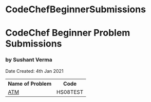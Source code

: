 # CodeChefBeginnerSubmissions
<h1>CodeChef Beginner Problem Submissions</h1>
<h3>by Sushant Verma</h3>
<p> Date Created: 4th Jan 2021</p>
<div>
  <table>
    <tr>
      <th> Name of Problem </th>
      <th> Code </th>
    </tr>
    <tr>
      <td> <a href="https://www.codechef.com/problems/HS08TEST"> ATM </a> </td>
      <td> HS08TEST </td>
    </tr>
    <!--
    Copy for new Row:
    <tr>
      <td> <a href="">  </a> </td>
      <td>  </td>
    </tr>
    -->
  </table>
